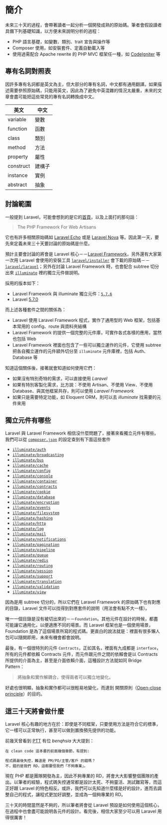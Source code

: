 # 簡介

未來三十天的過程，會帶著讀者一起分析一個開發成熟的原始碼。筆者會假設讀者具備下列基礎知識，以方便未來說明分析的過程：

* PHP 語言基礎，如變數、類別、trait 宣告與操作等
* Composer 使用，如安裝套件、定義自動載入等
* 使用過需配合 Apache rewrite 的 PHP MVC 框架任一種，如 [CodeIgniter][] 等

## 專有名詞對照表

因許多專有名詞都是英文為主，但大部分的專有名詞，中文都有通用翻譯。如果描述需要參照原始碼，只能用英文，因此為了避免中英混雜的情況太嚴重，未來的文章會盡可能把這些常見的專有名詞轉換成中文。

| 英文 | 中文 |
|---|---|
| variable | 變數 |
| function | 函數 |
| class | 類別 |
| method | 方法 |
| property | 屬性 |
| construct | 建構子 |
| instance | 實例 |
| abstract | 抽象 |

## 討論範圍

一般提到 Laravel，可能會想到的是它的[首頁][Laravel]，以及上面打的那句話：

> The PHP Framework For Web Artisans

它也有許多相關原始碼如 [Laravel Echo][] 或是 [Laravel Nova][] 等。因此第一天，要先來定義未來三十天要討論的原始碼是什麼。

預計主要會討論的將會是 Laravel 核心－－[Laravel Framework][laravel/framework]，另外還有大家第一次用 Laravel 會使用的安裝工具 [`laravel/installer`][laravel/installer] 會下載的原始碼－－[`laravel/laravel`][laravel/laravel]；另外在討論 Laravel Framework 時，也會配合 subtree 切分出來 [`illuminate`][illuminate] 裡的獨立元件做說明。

採用的版本如下：
 
* Laravel Framework 與 illuminate 獨立元件：[`5.7.6`](https://github.com/laravel/framework/tree/v5.7.6)
* Laravel [5.7.0](https://github.com/laravel/laravel/tree/v5.7.0)

而上述各種套件之間的關係為：

* Laravel 使用 Laravel Framework 程式，實作了通用型的 Web 框架，包括基本常用的 config、route 與資料夾結構 
* Laravel Framework 的提供一個完整的元件庫，可實作各式各樣的應用，當然也包括 Web
* Laravel Framework 裡面也包含了一些可以獨立運作的元件，它使用 subtree 把各自獨立運作的元件額外切分至 `illuminate` 元件庫裡，包括 Auth、Database 等

知道這個關係後，接著就會知道如何使用它們：

* 如果沒有特別奇特的需求，可以直接使用 *Laravel*
* 如果有特別客製化需求，比方說：不使用 Artisan、不使用 View、不使用 Database、與其他框架共存，則可以使用 *Laravel Framework*
* 如果只是需要特定功能，如 Eloquent ORM，則可以去 *illuminate* 找需要的元件來用

## 獨立元件有哪些

Laravel 與 Laravel Framework 相信沒什麼問題了，接著來看獨立元件有哪些。我們可以從 [`composer.json`](https://github.com/laravel/framework/blob/v5.7.6/composer.json#L43-L70) 的設定查到有下面這些套件

* [`illuminate/auth`](https://github.com/illuminate/auth)
* [`illuminate/broadcasting`](https://github.com/illuminate/broadcasting)
* [`illuminate/bus`](https://github.com/illuminate/bus) 
* [`illuminate/cache`](https://github.com/illuminate/cache)
* [`illuminate/config`](https://github.com/illuminate/config)
* [`illuminate/console`](https://github.com/illuminate/console)
* [`illuminate/container`](https://github.com/illuminate/container)
* [`illuminate/contracts`](https://github.com/illuminate/contracts) 
* [`illuminate/cookie`](https://github.com/illuminate/cookie) 
* [`illuminate/database`](https://github.com/illuminate/database) 
* [`illuminate/encryption`](https://github.com/illuminate/encryption) 
* [`illuminate/events`](https://github.com/illuminate/events) 
* [`illuminate/filesystem`](https://github.com/illuminate/filesystem) 
* [`illuminate/hashing`](https://github.com/illuminate/hashing) 
* [`illuminate/http`](https://github.com/illuminate/http) 
* [`illuminate/log`](https://github.com/illuminate/log) 
* [`illuminate/mail`](https://github.com/illuminate/mail) 
* [`illuminate/notifications`](https://github.com/illuminate/notifications) 
* [`illuminate/pagination`](https://github.com/illuminate/pagination) 
* [`illuminate/pipeline`](https://github.com/illuminate/pipeline) 
* [`illuminate/queue`](https://github.com/illuminate/queue) 
* [`illuminate/redis`](https://github.com/illuminate/redis) 
* [`illuminate/routing`](https://github.com/illuminate/routing) 
* [`illuminate/session`](https://github.com/illuminate/session) 
* [`illuminate/support`](https://github.com/illuminate/support) 
* [`illuminate/translation`](https://github.com/illuminate/translation) 
* [`illuminate/validation`](https://github.com/illuminate/validation) 
* [`illuminate/view`](https://github.com/illuminate/view)

因為是用 subtree 切分的，所以它們在 Laravel Framework 的原始碼下也有對應的目錄，Laravel 文件可以找得到對應套件的說明（用法會有點不大一樣）。

唯一一個目錄是沒有被切出來的－－`Foundation`。其他元件在設計的時候，都盡可能讓它通用化，以便適應不同的場景。而 Laravel 框架也是一個使用場景，Foundation 是為了這個場景所寫的程式碼。更直白的說法就是：裡面有很多懶人包可以隨開即用，未來有機會都會說明。

最後，有一個很特別的元件 `Contracts`，正如其名，裡面有九成都是 `interface`，所有的元件都依賴 Contracts 元件，而元件跟元件之間的依賴會是以 Contracts 所提供的介面為主，甚至是介面依賴介面，這種設計方法就如同 Bridge Pattern：

> 將抽象和實作解耦合，使得兩者可以獨立地變化。

好處也很明顯，抽象和實作都可以很輕易地變化，而達到 開關原則（[Open-close principle][]）的目的。

## 這三十天將會做什麼

Laravel 核心有趣的地方在於：即使是不同框架，只要使用方法是符合它的標準，它一樣可以正常執行，甚至可以做到置換預先提供的功能。

前幾天曾看到 [PTT](https://www.ptt.cc/bbs/Soft_Job/M.1537805551.A.271.html) 有位 *benqhsia* 大大提到：

    在 clean code 這本書的前面幾個章節，有提到:
    
    程式碼最後失控，難道是 PM/PO/主管/客戶 的錯嗎？
    不，錯的是我們 RD，這都要怪我們「不夠專業」。

現在 PHP 都是團隊開發為主，因此不夠專業的 RD，將會大大影響整個團隊的產出。以筆者的經驗，程式碼失控通常都是設計太死、不夠靈活、測試難寫等，而這正好跟 Laravel 的特色相反。或許，我們可以先知道什麼樣是好的設計，進而去調整自己的程式，讓程式更加好調整，並成為一個夠專業的 RD。

三十天的時間當然是不夠的，所以筆者將會從 Laravel 預設是如何使用這個核心，在過程中也會盡可能說明各元件的設計。看完後，相信大家至少可以用 Laravel 用得很厲害！

[CodeIgniter]: https://www.codeigniter.com/
[Laravel]: https://laravel.com/
[Laravel Echo]: https://laravel.com/docs/5.7/broadcasting#installing-laravel-echo
[Laravel Nova]: https://nova.laravel.com/
[laravel/framework]: https://github.com/laravel/framework
[laravel/installer]: https://github.com/laravel/installer
[laravel/laravel]: https://github.com/laravel/laravel
[illuminate]: https://github.com/illuminate

[Open-close principle]: https://github.com/MilesChou/book-refactoring-30-days/blob/master/docs/day08.md
